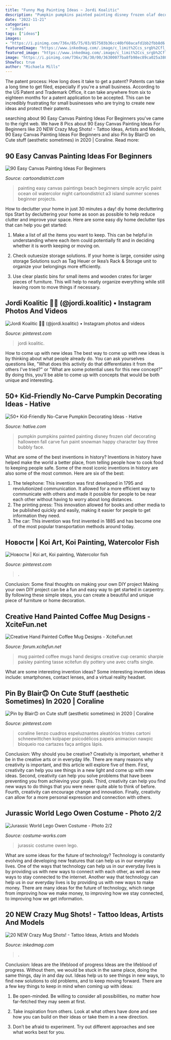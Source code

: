 ```yaml
---
title: "Funny Mug Painting Ideas ~ Jordi Koalitic"
description: "Pumpkin pumpkins painted painting disney frozen olaf decorating halloween fall carve fun paint snowman happy character bay three bubbly face"
date: "2022-11-21"
categories:
- "ideas"
tags: ["ideas"]
images:
- "https://i.pinimg.com/736x/85/75/03/857503b36cc40bf60acafd1bb2fbb8d6.jpg"
featuredImage: "https://www.inkedmag.com/.image/c_limit%2Ccs_srgb%2Cfl_progressive%2Cq_auto:good%2Cw_700/MTYwODY0NjcwNjY2Nzk0MDM5/2459ec9200000578-0-2_this_guy_made_it_all_the_way_up_to_number_2_but_it_was_the_off-m-87_1420082633579.jpg"
featured_image: "https://www.inkedmag.com/.image/c_limit%2Ccs_srgb%2Cfl_progressive%2Cq_auto:good%2Cw_700/MTYwODY0NjcwNjY2Nzk0MDM5/2459ec9200000578-0-2_this_guy_made_it_all_the_way_up_to_number_2_but_it_was_the_off-m-87_1420082633579.jpg"
image: "https://i.pinimg.com/736x/36/30/00/36300077ba8fb98ec89ca025a38091df.jpg"
ShowToc: true
author: "Michaela Mills"
---
```



The patent process: How long does it take to get a patent?
Patents can take a long time to get filed, especially if you're a small business. According to the US Patent and Trademark Office, it can take anywhere from six to eighteen months for a patent application to be accepted. This can be incredibly frustrating for small businesses who are trying to create new ideas and protect their patents.

	

		
searching about 90 Easy Canvas Painting Ideas For Beginners you've came to the right web. We have 8 Pics about 90 Easy Canvas Painting Ideas For Beginners like 20 NEW Crazy Mug Shots! - Tattoo Ideas, Artists and Models, 90 Easy Canvas Painting Ideas For Beginners and also Pin by Blair🙃 on Cute stuff (aesthetic sometimes) in 2020 | Coraline. Read more:
		
    
## 90 Easy Canvas Painting Ideas For Beginners

<img loading=lazy src="http://www.cartoondistrict.com/wp-content/uploads/2017/06/Easy-Canvas-Painting-Ideas-For-Beginners17-1.jpg" onerror="this.onerror=null;this.src='https://tse2.mm.bing.net/th?id=OIP.vvkeAUxQvgkUVSxEPgOckQHaJ4&amp;pid=15.1';" alt="90 Easy Canvas Painting Ideas For Beginners">

_Source: cartoondistrict.com_

>painting easy canvas paintings beach beginners simple acrylic paint ocean oil watercolor night cartoondistrict a3 island summer scenes beginner projects. 

	

How to declutter your home in just 30 minutes a day!
diy home decluttering tips
Start by decluttering your home as soon as possible to help reduce clutter and improve your space. Here are some easy diy home declutter tips that can help you get started:

1. Make a list of all the items you want to keep. This can be helpful in understanding where each item could potentially fit and in deciding whether it is worth keeping or moving on.

2. Check outuesize storage solutions. If your home is large, consider using storage Solutions such as Tag Heuer or Ikea’s Rack & Storage unit to organize your belongings more efficiently.

3. Use clear plastic bins for small items and wooden crates for larger pieces of furniture. This will help to neatly organize everything while still leaving room to move things if necessary. 


    
## Jordi Koalitic 🐨📸 (@jordi.koalitic) • Instagram Photos And Videos

<img loading=lazy src="https://i.pinimg.com/736x/36/30/00/36300077ba8fb98ec89ca025a38091df.jpg" onerror="this.onerror=null;this.src='https://tse1.mm.bing.net/th?id=OIP.h3H4K99mvQdF5WODOoh-oQHaLG&amp;pid=15.1';" alt="Jordi Koalitic 🐨📸 (@jordi.koalitic) • Instagram photos and videos">

_Source: pinterest.com_

>jordi koalitic. 

	

How to come up with new ideas
The best way to come up with new ideas is by thinking about what people already do. You can ask yourselves questions like, "What does this activity do that differentiates it from the others I've tried?" or "What are some potential uses for this new concept?" By doing this, you'll be able to come up with concepts that would be both unique and interesting.

    
## 50+ Kid-Friendly No-Carve Pumpkin Decorating Ideas - Hative

<img loading=lazy src="https://hative.com/wp-content/uploads/2016/09/no-carve-pumpkin-kids/40-no-carve-pumpkin-decorating.jpg" onerror="this.onerror=null;this.src='https://tse4.mm.bing.net/th?id=OIP.OGGvLxyfVaAKeh_J-YuK6gHaLG&amp;pid=15.1';" alt="50+ Kid-Friendly No-Carve Pumpkin Decorating Ideas - Hative">

_Source: hative.com_

>pumpkin pumpkins painted painting disney frozen olaf decorating halloween fall carve fun paint snowman happy character bay three bubbly face. 

	

What are some of the best inventions in history?
Inventions in history have helped make the world a better place, from telling people how to cook food to keeping people safe. Some of the most iconic inventions in history are also some of the most common. Here are six of the best: 
1. The telephone: This invention was first developed in 1795 and revolutionized communication. It allowed for a more efficient way to communicate with others and made it possible for people to be near each other without having to worry about long distances. 
2. The printing press: This innovation allowed for books and other media to be published quickly and easily, making it easier for people to get information they need. 
3. The car: This invention was first invented in 1885 and has become one of the most popular transportation methods around today.

    
## Новости | Koi Art, Koi Painting, Watercolor Fish

<img loading=lazy src="https://i.pinimg.com/736x/85/75/03/857503b36cc40bf60acafd1bb2fbb8d6.jpg" onerror="this.onerror=null;this.src='https://tse2.mm.bing.net/th?id=OIP.MAUYGPzUfRowXIUrcFO_3AHaLH&amp;pid=15.1';" alt="Новости | Koi art, Koi painting, Watercolor fish">

_Source: pinterest.com_

>. 

	

Conclusion: Some final thoughts on making your own DIY project
Making your own DIY project can be a fun and easy way to get started in carpentry. By following these simple steps, you can create a beautiful and unique piece of furniture or home decoration.

    
## Creative Hand Painted Coffee Mug Designs - XciteFun.net

<img loading=lazy src="http://img.xcitefun.net/users/2014/11/365681,xcitefun-coffee-mug-designs-12.jpg" onerror="this.onerror=null;this.src='https://tse1.mm.bing.net/th?id=OIP.w7GSdCZwORtLTaDHd9_7-QHaFj&amp;pid=15.1';" alt="Creative Hand Painted Coffee Mug Designs - XciteFun.net">

_Source: forum.xcitefun.net_

>mug painted coffee mugs hand designs creative cup ceramic sharpie paisley painting tasse xcitefun diy pottery une avec crafts single. 

	

What are some interesting invention ideas?
Some interesting invention ideas include: smartphones, contact lenses, and a virtual reality headset.

    
## Pin By Blair🙃 On Cute Stuff (aesthetic Sometimes) In 2020 | Coraline

<img loading=lazy src="https://i.pinimg.com/736x/32/ad/e6/32ade641fd4a55339dcefcb6a563ffb7.jpg" onerror="this.onerror=null;this.src='https://tse3.mm.bing.net/th?id=OIP.aJn0YXmKs1sPRJiGelDVCQHaNR&amp;pid=15.1';" alt="Pin by Blair🙃 on Cute stuff (aesthetic sometimes) in 2020 | Coraline">

_Source: pinterest.com_

>coraline lienzo cuadros espeluznantes aleatórios tristes cartoni schneewittchen kolpaper psicodélicos papeis animacion nawpic bloqueio roa cartazes faça antigos lápis. 

	

Conclusion: Why should you be creative?
Creativity is important, whether it be in the creative arts or in everyday life. There are many reasons why creativity is important, and this article will explore five of them. First, creativity can help you see things in a new light and come up with new ideas. Second, creativity can help you solve problems that have been preventing you from achieving your goals. Third, creativity can help you find new ways to do things that you were never quite able to think of before. Fourth, creativity can encourage change and innovation. Finally, creativity can allow for a more personal expression and connection with others.

    
## Jurassic World Lego Owen Costume - Photo 2/2

<img loading=lazy src="https://photos.costume-works.com/full/jurassic_world_lego_owen1.jpg" onerror="this.onerror=null;this.src='https://tse2.mm.bing.net/th?id=OIP.keAxWVFfy44u-QiOmNwbDQHaJ3&amp;pid=15.1';" alt="Jurassic World Lego Owen Costume - Photo 2/2">

_Source: costume-works.com_

>jurassic costume owen lego. 

	

What are some ideas for the future of technology?
Technology is constantly evolving and developing new features that can help us in our everyday lives. One of the ways that technology can help us in our everyday lives is by providing us with new ways to connect with each other, as well as new ways to stay connected to the internet. Another way that technology can help us in our everyday lives is by providing us with new ways to make money. There are many ideas for the future of technology, which range from improving how we make money, to improving how we stay connected, to improving how we get information.

    
## 20 NEW Crazy Mug Shots! - Tattoo Ideas, Artists And Models

<img loading=lazy src="https://www.inkedmag.com/.image/c_limit%2Ccs_srgb%2Cfl_progressive%2Cq_auto:good%2Cw_700/MTYwODY0NjcwNjY2Nzk0MDM5/2459ec9200000578-0-2_this_guy_made_it_all_the_way_up_to_number_2_but_it_was_the_off-m-87_1420082633579.jpg" onerror="this.onerror=null;this.src='https://tse2.mm.bing.net/th?id=OIP.eSTeoIHrMTCWgLoziCBMMgHaKM&amp;pid=15.1';" alt="20 NEW Crazy Mug Shots! - Tattoo Ideas, Artists and Models">

_Source: inkedmag.com_

>. 

	

Conclusion: Ideas are the lifeblood of progress
Ideas are the lifeblood of progress. Without them, we would be stuck in the same place, doing the same things, day in and day out. Ideas help us to see things in new ways, to find new solutions to old problems, and to keep moving forward.
There are a few key things to keep in mind when coming up with ideas:

1. Be open-minded. Be willing to consider all possibilities, no matter how far-fetched they may seem at first.

2. Take inspiration from others. Look at what others have done and see how you can build on their ideas or take them in a new direction.

3. Don’t be afraid to experiment. Try out different approaches and see what works best for you.

